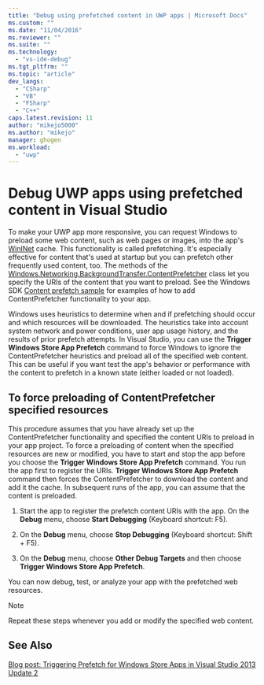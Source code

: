 ```yaml
---
title: "Debug using prefetched content in UWP apps | Microsoft Docs"
ms.custom: ""
ms.date: "11/04/2016"
ms.reviewer: ""
ms.suite: ""
ms.technology: 
  - "vs-ide-debug"
ms.tgt_pltfrm: ""
ms.topic: "article"
dev_langs: 
  - "CSharp"
  - "VB"
  - "FSharp"
  - "C++"
caps.latest.revision: 11
author: "mikejo5000"
ms.author: "mikejo"
manager: ghogen
ms.workload: 
  - "uwp"
---
```

# Debug UWP apps using prefetched content in Visual Studio
  
 To make your UWP app more responsive, you can request Windows to preload some web content, such as web pages or images, into the app's [WinINet](http://msdn.microsoft.com/library/0a06f2af-957a-4dff-a8cc-187370181b5c) cache. This functionality is called prefetching. It's especially effective for content that's used at startup but you can prefetch other frequently used content, too. The methods of the [Windows.Networking.BackgroundTransfer.ContentPrefetcher](/uwp/api/Windows.Networking.BackgroundTransfer.ContentPrefetcher) class let you specify the URIs of the content that you want to preload. See the Windows SDK [Content prefetch sample](http://code.msdn.microsoft.com/windowsapps/ContentPrefetcher-Sample-432c8309) for examples of how to add ContentPrefetcher functionality to your app.  
  
 Windows uses heuristics to determine when and if prefetching should occur and which resources will be downloaded. The heuristics take into account system network and power conditions, user app usage history, and the results of prior prefetch attempts. In Visual Studio, you can use the **Trigger Windows Store App Prefetch** command to force Windows to ignore the ContentPrefetcher heuristics and preload all of the specified web content. This can be useful if you want test the app's behavior or performance with the content to prefetch in a known state (either loaded or not loaded).  
  
## To force preloading of ContentPrefetcher specified resources  
 This procedure assumes that you have already set up the ContentPrefetcher functionality and specified the content URIs to preload in your app project. To force a preloading of content when the specified resources are new or modified, you have to start and stop the app before you choose the **Trigger Windows Store App Prefetch** command. You run the app first to register the URIs. **Trigger Windows Store App Prefetch** command then forces the ContentPrefetcher to download the content and add it the cache. In subsequent runs of the app, you can assume that the content is preloaded.  
  
1.  Start the app to register the prefetch content URIs with the app. On the **Debug** menu, choose **Start Debugging** (Keyboard shortcut: F5).  
  
2.  On the **Debug** menu, choose **Stop Debugging** (Keyboard shortcut: Shift + F5).  
  
3.  On the **Debug** menu, choose **Other Debug Targets** and then choose **Trigger Windows Store App Prefetch**.  
  
 You can now debug, test, or analyze your app with the prefetched web resources.  
  
> [!NOTE]
>  Repeat these steps whenever you add or modify the specified web content.  
  
## See Also  
 [Blog post: Triggering Prefetch for Windows Store Apps in Visual Studio 2013 Update 2](http://blogs.msdn.com/b/visualstudioalm/archive/2014/02/06/triggering-prefetch-for-windows-store-apps-in-visual-studio-2013-update-2.aspx)